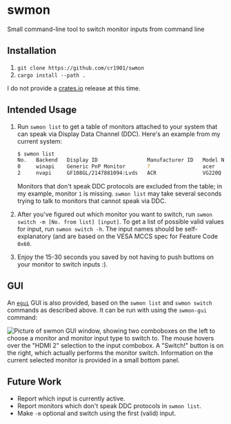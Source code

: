 # swmon
Small command-line tool to switch monitor inputs from command line

## Installation
1. `git clone https://github.com/cr1901/swmon`
2. `cargo install --path .`

I do not provide a [crates.io](https://crates.io) release at this time.

## Intended Usage
1. Run `swmon list` to get a table of monitors attached to your system that can
   speak via Display Data Channel (DDC). Here's an example from my current
   system:

   ```sh
   $ swmon list
   No.   Backend   Display ID                Manufacturer ID   Model Name
   0     winapi    Generic PnP Monitor       ?                 acer
   2     nvapi     GF108GL/2147881094:Lvds   ACR               VG220Q
   ```
   
   Monitors that don't speak DDC protocols are excluded from the table; in my
   example, monitor `1` is missing. `swmon list` may take several seconds
   trying to talk to monitors that cannot speak via DDC.

2. After you've figured out which monitor you want to switch, run
   `swmon switch -m [No. from list] [input]`. To get a list of possible valid
   values for input, run `swmon switch -h`. The input names should be
   self-explanatory (and are based on the VESA MCCS spec for Feature Code
   `0x60`.

3. Enjoy the 15-30 seconds you saved by not having to push buttons on your
   monitor to switch inputs :).

## GUI
An [`egui`](https://github.com/emilk/egui) GUI is also provided, based on the
`swmon list` and `swmon switch` commands as described above. It can be run with
using the `swmon-gui` command:

![Picture of swmon GUI window, showing two comboboxes on the left to choose a monitor
  and monitor input type to switch to. The mouse hovers over the "HDMI 2"
  selection to the input combobox. A "Switch!" button is on the right, which
  actually performs the monitor switch. Information on the current selected
  monitor is provided in a small bottom panel.](assets/swmon-gui_k8Sy5hg15P.png)

## Future Work
* Report which input is currently active.
* Report monitors which don't speak DDC protocols in `swmon list`.
* Make `-m` optional and switch using the first (valid) input.
